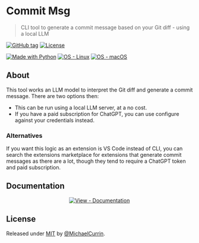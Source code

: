 # Commit Msg
> CLI tool to generate a commit message based on your Git diff - using a local LLM

[![GitHub tag](https://img.shields.io/github/tag/MichaelCurrin/commit-msg?include_prereleases=&sort=semver)](https://github.com/MichaelCurrin/commit-msg/releases/)
[![License](https://img.shields.io/badge/License-MIT-blue)](#license)

[![Made with Python](https://img.shields.io/badge/Python->=3.10-blue?logo=python&logoColor=white)](https://python.org "Go to Python homepage")
[![OS - Linux](https://img.shields.io/badge/OS-Linux-blue?logo=linux&logoColor=white)](https://www.linux.org/ "Go to Linux homepage")
[![OS - macOS](https://img.shields.io/badge/OS-macOS-blue?logo=apple&logoColor=white)](https://www.apple.com/macos/ "Go to Apple homepage")

## About

This tool works an LLM model to interpret the Git diff and generate a commit message. There are two options then:

- This can be run using a local LLM server, at a no cost.
- If you have a paid subscription for ChatGPT, you can use configure against your credentials instead.

### Alternatives

If you want this logic as an extension is VS Code instead of CLI, you can search the extensions marketplace for extensions that generate commit messages as there are a lot, though they tend to require a ChatGPT token and paid subscription.


## Documentation

<div align="center">

[![View - Documentation](https://img.shields.io/badge/View-Documentation-blue?style=for-the-badge)](/docs/)

</div>


## License

Released under [MIT](/LICENSE) by [@MichaelCurrin](https://github.com/MichaelCurrin).
